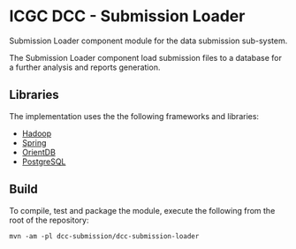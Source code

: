 # ICGC DCC - Submission Loader

Submission Loader component module for the data submission sub-system.

The Submission Loader component load submission files to a database for a further analysis and reports generation.

## Libraries

The implementation uses the the following frameworks and libraries:

- [Hadoop](http://hadoop.apache.org/)
- [Spring](http://spring.io/)
- [OrientDB](http://orientdb.com/orientdb/)
- [PostgreSQL](http://www.postgresql.org/)

## Build

To compile, test and package the module, execute the following from the root of the repository:

```shell
mvn -am -pl dcc-submission/dcc-submission-loader
```

